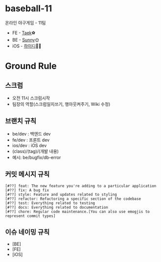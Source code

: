# baseball-11
온라인 야구게임 - 11팀

- FE - [Taek](https://github.com/seungdeng17)⚽️
- BE - [Sunny](https://github.com/kses1010)🌞
- iOS - [하이디](https://github.com/seizze)🤹‍♀️

# Ground Rule

## 스크럼

- 오전 11시 스크럼시작
- 팀장의 역할(스크럼일지쓰기, 행아웃켜주기, Wiki 수정)

## 브랜치 규칙

- be/dev : 백엔드 dev
- fe/dev : 프론트 dev
- ios/dev : iOS dev
- (class)/(tag)/(개발 내용)
- 예시: be/bugfix/db-error

## 커밋 메시지 규칙

```
[#??] feat: The new feature you're adding to a particular application
[#??] fix: A bug fix
[#??] style: Feature and updates related to styling
[#??] refactor: Refactoring a specific section of the codebase
[#??] test: Everything related to testing
[#??] docs: Everything related to documentation
[#??] chore: Regular code maintenance.[You can also use emogjis to represent commit types]
```

## 이슈 네이밍 규칙

- [BE]
- [FE]
- [iOS]
